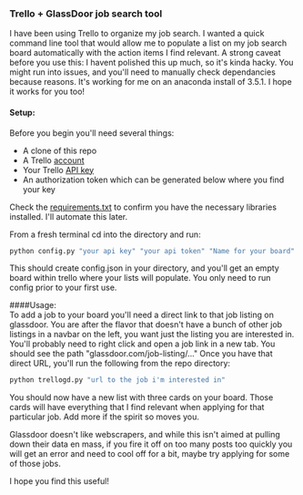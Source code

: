 ### Trello + GlassDoor job search tool  

I have been using Trello to organize my job search.  I wanted a quick command line tool that would allow me to populate a list on my job search board automatically with the action items I find relevant.  A strong caveat before you use this:  I havent polished this up much, so it's kinda hacky.  You might run into issues,  and you'll need to manually check dependancies because reasons.  It's working for me on an anaconda install of 3.5.1.  I hope it works for you too!  


#### Setup:  
Before you begin you'll need several things:  
* A clone of this repo  
* A Trello [account](https://trello.com/)  
* Your Trello [API key](https://trello.com/app-key)  
* An authorization token which can be generated below where you find your key  

  
Check the [requirements.txt](https://github.com/kmix27/trello_glassdoor/blob/master/requirements.txt) to confirm you have the necessary libraries installed.  I'll automate this later.  

From a fresh terminal cd into the directory and run:  

```bash  
python config.py "your api key" "your api token" "Name for your board"
```  

This should create config.json in your directory, and you'll get an empty board within trello where your lists will populate.  You only need to run config prior to your first use.  


####Usage:  
To add a job to your board you'll need a direct link to that job listing on glassdoor.  You are after the flavor that doesn't have a bunch of other job listings in a navbar on the left, you want just the listing you are interested in.  You'll probably need to right click and open a job link in a new tab.  You should see the path "glassdoor.com/job-listing/..."  Once you have that direct URL, you'll run the following from the repo directory:  

```bash
python trellogd.py "url to the job i'm interested in"
```  

You should now have a new list with three cards on your board.  Those cards will have everything that I find relevant when applying for that particular job.  Add more if the spirit so moves you.

Glassdoor doesn't like webscrapers, and while this isn't aimed at pulling down their data en mass,  if you fire it off on too many posts too quickly you will get an error and need to cool off for a bit, maybe try applying for some of those jobs.  

I hope you find this useful! 




